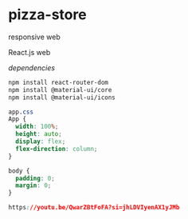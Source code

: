 # pizza-store

responsive web

React.js web

_dependencies_

```bash
npm install react-router-dom
npm install @material-ui/core
npm install @material-ui/icons
```
```css
app.css 
App {
  width: 100%;
  height: auto;
  display: flex;
  flex-direction: column;
}

body {
  padding: 0;
  margin: 0;
}

https://youtu.be/QwarZBtFoFA?si=jhLDVIyenAX1yJMb

